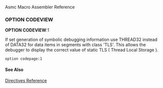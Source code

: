 Asmc Macro Assembler Reference

### OPTION CODEVIEW

**OPTION CODEVIEW**:1

If set generation of symbolic debugging information use THREAD32 instead of DATA32 for data items in segments with class 'TLS'. This allows the debugger to display the correct value of static TLS ( Thread Local Storage ).

    option codepage:1

#### See Also

[Directives Reference](readme.md)